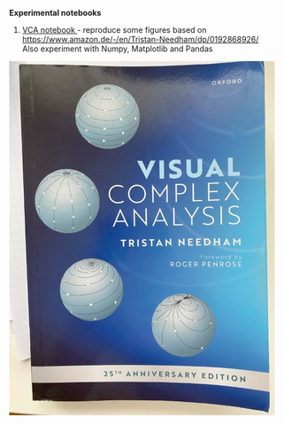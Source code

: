 __Experimental notebooks__

1. [VCA notebook ](starter.ipynb) - reproduce some figures based on https://www.amazon.de/-/en/Tristan-Needham/dp/0192868926/  
Also experiment with Numpy, Matplotlib and Pandas  

![VCA](img\vca.jpg)